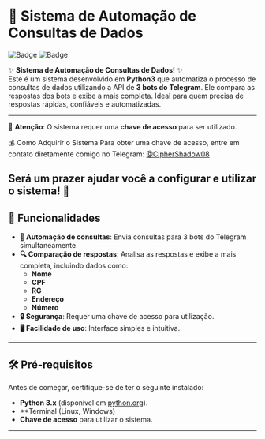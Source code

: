 # 🚀 Sistema de Automação de Consultas de Dados

![Badge](https://img.shields.io/badge/linguagem-Python3-blue)
![Badge](https://img.shields.io/badge/licença-MIT-orange)

✨ **Sistema de Automação de Consultas de Dados!** ✨  
Este é um sistema desenvolvido em **Python3** que automatiza o processo de consultas de dados utilizando a API de **3 bots do Telegram**. Ele compara as respostas dos bots e exibe a mais completa. Ideal para quem precisa de respostas rápidas, confiáveis e automatizadas.  

---

🔐 **Atenção**: O sistema requer uma **chave de acesso** para ser utilizado.

💰 Como Adquirir o Sistema
Para obter uma chave de acesso, entre em contato diretamente comigo no Telegram:
[@CipherShadow08](https://t.me/CipherShadow08)

Será um prazer ajudar você a configurar e utilizar o sistema! 🚀
---

## 🌟 Funcionalidades

- **🤖 Automação de consultas**: Envia consultas para 3 bots do Telegram simultaneamente.
- **🔍 Comparação de respostas**: Analisa as respostas e exibe a mais completa, incluindo dados como:
  - **Nome**
  - **CPF**
  - **RG**
  - **Endereço**
  - **Número**
- **🔒 Segurança**: Requer uma chave de acesso para utilização.
- **🖥️ Facilidade de uso**: Interface simples e intuitiva.

---

## 🛠️ Pré-requisitos

Antes de começar, certifique-se de ter o seguinte instalado:

- **Python 3.x** (disponível em [python.org](https://www.python.org/)).
- **Terminal (Linux, Windows)
- **Chave de acesso** para utilizar o sistema.

---

